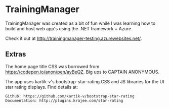 ﻿# TrainingManager

TrainingManager was created as a bit of fun while I was learning how to build and host web app's using the .NET framework + Azure.

Check it out at http://trainingmanager-testing.azurewebsites.net/.

## Extras

The home page title CSS was borrowed from https://codepen.io/anon/pen/ayBeQZ. Big ups to CAPTAIN ANONYMOUS.

The app uses kartik-v's bootstrap-star-rating CSS and JS libraries for the UI star rating displays.
Find details at:
```
Github: https://github.com/kartik-v/bootstrap-star-rating
Documentation: http://plugins.krajee.com/star-rating
```

